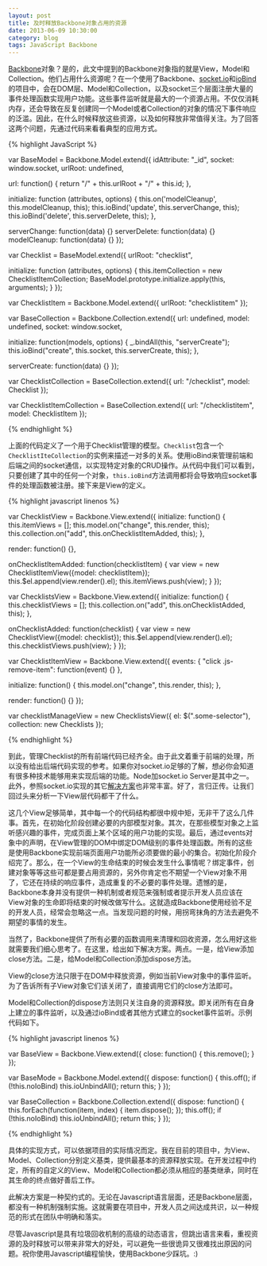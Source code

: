 ```yaml
---
layout: post
title: 及时释放Backbone对象占用的资源
date: 2013-06-09 10:30:00
category: blog
tags: JavaScript Backbone
---
```


[Backbone](http://backbonejs.org/)对象？是的，此文中提到的Backbone对象指的就是View，Model和Collection。他们占用什么资源呢？在一个使用了Backbone、[socket.io](http://socket.io/)和[ioBind](http://alogicalparadox.com/backbone.iobind/)的项目中，会在DOM层、Model和Collection，以及socket三个层面注册大量的事件处理函数实现用户功能。这些事件监听就是最大的一个资源占用。不仅仅消耗内存，还会导致在反复创建同一个Model或者Collection的对象的情况下事件响应的泛滥。因此，在什么时候释放这些资源，以及如何释放非常值得关注。为了回答这两个问题，先通过代码来看看典型的应用方式。

{% highlight JavaScript %}

var BaseModel = Backbone.Model.extend({
  idAttribute: "_id",
  socket: window.socket,
  urlRoot: undefined,

  url: function() {
    return "/" + this.urlRoot + "/" + this.id;
  },

  initialize: function (attributes, options) {
    this.on('modelCleanup', this.modelCleanup, this);
    this.ioBind('update', this.serverChange, this);
    this.ioBind('delete', this.serverDelete, this);
  },

  serverChange: function(data) {}
  serverDelete: function(data) {}
  modelCleanup: function(data) {}
});

var Checklist = BaseModel.extend({
  urlRoot: "checklist",

  initialize: function (attributes, options) {
    this.itemCollection = new ChecklistItemCollection;
    BaseModel.prototype.initialize.apply(this, arguments);
  }
});

var ChecklistItem = Backbone.Model.extend({
  urlRoot: "checklistitem"
});

var BaseCollection = Backbone.Collection.extend({
  url: undefined,
  model: undefined,
  socket: window.socket,

  initialize: function(models, options) {
    _.bindAll(this, "serverCreate");
    this.ioBind("create", this.socket, this.serverCreate, this);
  },

  serverCreate: function(data) {}
});

var ChecklistCollection = BaseCollection.extend({
  url: "/checklist",
  model: Checklist
});

var ChecklistItemCollection = BaseCollection.extend({
  url: "/checklistitem",
  model: ChecklistItem
});

{% endhighlight %}


上面的代码定义了一个用于Checklist管理的模型。``Checklist``包含一个``ChecklistIteCollection``的实例来描述一对多的关系。使用ioBind来管理前端和后端之间的socket通信，以实现特定对象的CRUD操作。从代码中我们可以看到，只要创建了其中的任何一个对象，``this.ioBind``方法调用都将会导致响应socket事件的处理函数被注册。接下来是View的定义。

{% highlight javascript linenos %}

var ChecklistView = Backbone.View.extend({
  initialize: function() {
    this.itemViews = [];
    this.model.on("change", this.render, this);
    this.collection.on("add", this.onChecklistItemAdded, this);
  },

  render: function() {},

  onChecklistItemAdded: function(checklistItem) {
    var view = new ChecklistItemView({model: checklistItem});
    this.$el.append(view.render().el);
    this.itemViews.push(view);
  }
});

var ChecklistsView = Backbone.View.extend({
  initialize: function() {
    this.checklistViews = [];
    this.collection.on("add", this.onChecklistAdded, this);
  },

  onChecklistAdded: function(checklist) {
    var view = new ChecklistView({model: checklist});
    this.$el.append(view.render().el);
    this.checklistViews.push(view);
  }
});

var ChecklistItemView = Backbone.View.extend({
  events: {
    "click .js-remove-item": function(event) {}
  },

  initialize: function() {
    this.model.on("change", this.render, this);
  },

  render: function() {}
});

var checklistManageView = new ChecklistsView({
  el: $(".some-selector"),
  collection: new Checklists
});

{% endhighlight %}

到此，管理Checklist的所有前端代码已经齐全。由于此文着重于前端的处理，所以没有给出后端代码实现的参考。如果你对socket.io足够的了解，想必你会知道有很多种技术能够用来实现后端的功能。Node加socket.io Server是其中之一。此外，参照socket.io实现的其它[解决方案](https://github.com/learnboost/socket.io/wiki)也非常丰富。好了，言归正传。让我们回过头来分析一下View层代码都干了什么。

这几个View足够简单，其中每一个的代码结构都很中规中矩，无非干了这么几件事。首先，在初始化阶段创建必要的内部模型对象。其次，在那些模型对象之上监听感兴趣的事件，完成页面上某个区域的用户功能的实现。最后，通过events对象中的声明，在View管理的DOM中绑定DOM级别的事件处理函数。所有的这些是使用Backbone实现前端页面用户功能所必须要做的最小的集合。初始化阶段介绍完了。那么，在一个View的生命结束的时候会发生什么事情呢？绑定事件，创建对象等等这些可都是要占用资源的，另外你肯定也不期望一个View对象不用了，它还在持续的响应事件，造成重复的不必要的事件处理。遗憾的是，Backbone本身并没有提供一种机制或者规范来强制或者提示开发人员应该在View对象的生命即将结束的时候改做写什么。这就造成Backbone使用经验不足的开发人员，经常会忽略这一点。当发现问题的时候，用拐弯抹角的方法去避免不期望的事情的发生。

当然了，Backbone提供了所有必要的函数调用来清理和回收资源，怎么用好这些就需要我们细心思考了。在这里，给出如下解决方案。两点。一是，给View添加close方法。二是，给Model和Collection添加dispose方法。

View的close方法只限于在DOM中释放资源，例如当前View对象中的事件监听。为了告诉所有子View对象它们该关闭了，直接调用它们的close方法即可。

Model和Collection的dispose方法则只关注自身的资源释放。即关闭所有在自身上建立的事件监听，以及通过ioBind或者其他方式建立的socket事件监听。示例代码如下。

{% highlight javascript linenos %}

var BaseView = Backbone.View.extend({
  close: function() {
    this.remove();
  }
});

var BaseMode = Backbone.Model.extend({
  dispose: function() {
    this.off();
    if (!this.noIoBind)
      this.ioUnbindAll();
    return this;
  }
});

var BaseCollection = Backbone.Collection.extend({
  dispose: function() {
    this.forEach(function(item, index) {
      item.dispose();
    });
    this.off();
    if (!this.noIoBind)
      this.ioUnbindAll();
    return this;
  }
});

{% endhighlight %}

具体的实现方式，可以依据项目的实际情况而定。我在目前的项目中，为View、Model、Collection分别定义基类，提供最基本的资源释放实现。在开发过程中约定，所有的自定义的View、Model和Collection都必须从相应的基类继承，同时在其生命的终点做好善后工作。

此解决方案是一种契约式的。无论在Javascript语言层面，还是Backbone层面，都没有一种机制强制实施。这就需要在项目中，开发人员之间达成共识，以一种规范的形式在团队中明确和落实。

尽管Javascript是具有垃圾回收机制的高级的动态语言，但跳出语言来看，重视资源的及时释放可以带来非常大的好处，可以避免一些很诡异又很难找出原因的问题。祝你使用Javascript编程愉快，使用Backbone少踩坑。:)
